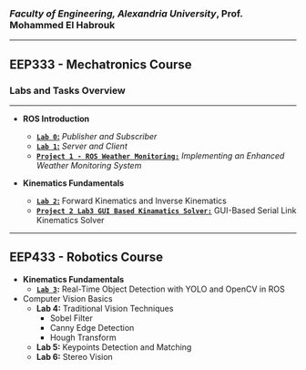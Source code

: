 ###  *Faculty of Engineering, Alexandria University*, Prof. Mohammed El Habrouk
----
## EEP333 - Mechatronics Course

### Labs and Tasks Overview
----
- **ROS Introduction**
   - **[`Lab 0`:](/Lab0_Publisher_Subscriber)** *Publisher and Subscriber*
   - **[`Lab 1`:](/Lab1_Server_Client)** *Server and Client*
   - **[`Project 1 - ROS Weather Monitoring:`](/Project1_ROS_Weather_Monitoring)** *Implementing an Enhanced Weather Monitoring System*

- **Kinematics Fundamentals**
   - **[`Lab 2`:](/Lab2)** Forward Kinematics  and Inverse Kinematics
   - **[`Project 2 Lab3 GUI Based Kinamatics Solver:`](/Lab3%20GUI%20Based%20Kinamatics%20Solver)** GUI-Based Serial Link Kinematics Solver
----

## EEP433 - Robotics Course 

- **Kinematics Fundamentals**
   - **[`Lab 3`](/Lab3_Object_Detection_ROS/):** Real-Time Object Detection with YOLO and OpenCV in ROS
- Computer Vision Basics
   - **Lab 4:** Traditional Vision Techniques
      - Sobel Filter
      - Canny Edge Detection
      - Hough Transform
   - **Lab 5:** Keypoints Detection and Matching
   - **Lab 6:** Stereo Vision
